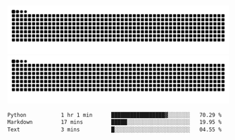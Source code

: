 ![Snake Animation](https://raw.githubusercontent.com/tomhea/tomhea/output/github-contribution-grid-snake-dark.svg#gh-dark-mode-only)
![Snake Animation](https://raw.githubusercontent.com/tomhea/tomhea/output/github-contribution-grid-snake.svg#gh-light-mode-only)

<p></p>

<!--START_SECTION:waka-->

```txt
Python           1 hr 1 min      █████████████████▓░░░░░░░   70.29 %
Markdown         17 mins         █████░░░░░░░░░░░░░░░░░░░░   19.95 %
Text             3 mins          █░░░░░░░░░░░░░░░░░░░░░░░░   04.55 %
```

<!--END_SECTION:waka-->
